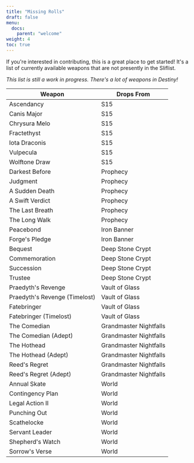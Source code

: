 ```yaml
---
title: "Missing Rolls"
draft: false
menu:
  docs:
    parent: "welcome"
weight: 4
toc: true
---
```


If you're interested in contributing, this is a great place to get started! It's a list of currently available weapons that are not presently in the Sliflist.

*This list is still a work in progress. There's a lot of weapons in Destiny!*

|Weapon|Drops From|
|-|-|
|Ascendancy|S15|
|Canis Major|S15|
|Chrysura Melo|S15|
|Fractethyst|S15|
|Iota Draconis|S15|
|Vulpecula|S15|
|Wolftone Draw|S15|
|Darkest Before|Prophecy|
|Judgment|Prophecy|
|A Sudden Death|Prophecy|
|A Swift Verdict|Prophecy|
|The Last Breath|Prophecy|
|The Long Walk|Prophecy|
|Peacebond|Iron Banner|
|Forge's Pledge|Iron Banner|
|Bequest|Deep Stone Crypt|
|Commemoration|Deep Stone Crypt|
|Succession|Deep Stone Crypt|
|Trustee|Deep Stone Crypt|
|Praedyth's Revenge|Vault of Glass|
|Praedyth's Revenge (Timelost)|Vault of Glass|
|Fatebringer|Vault of Glass|
|Fatebringer (Timelost)|Vault of Glass|
|The Comedian|Grandmaster Nightfalls|
|The Comedian (Adept)|Grandmaster Nightfalls|
|The Hothead|Grandmaster Nightfalls|
|The Hothead (Adept)|Grandmaster Nightfalls|
|Reed's Regret|Grandmaster Nightfalls|
|Reed's Regret (Adept)|Grandmaster Nightfalls|
|Annual Skate|World|
|Contingency Plan|World|
|Legal Action II|World|
|Punching Out|World|
|Scathelocke|World|
|Servant Leader|World|
|Shepherd's Watch|World|
|Sorrow's Verse|World|
